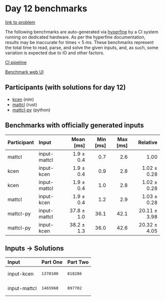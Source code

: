 # Day 12 benchmarks

[link to problem](https://adventofcode.com/2024/day/12)

The following benchmarks are auto-generated via
[hyperfine](https://github.com/sharkdp/hyperfine) by a CI system running on
dedicated hardware. As per the hyperfine documentation, results may be
inaccurate for times < 5 ms. These benchmarks represent the total time to read,
parse, and solve the given inputs, and, as such, some variation is expected due
to IO and other factors.

[CI pipeline](http://ci.papercode.net:8080/teams/main/pipelines/aoc2024)

[Benchmark web UI](https://aoc.ancalagon.black)


## Participants (with solutions for day 12)

- [kcen](https://github.com/kcen/aoc2024) (nim)
- [mattcl](https://github.com/mattcl/aoc2024) (rust)
- [mattcl-py](https://github.com/mattcl/aoc2024-py) (python)


## Benchmarks with officially generated inputs

| Participant | Input | Mean [ms] | Min [ms] | Max [ms] | Relative |
|:---|:---|---:|---:|---:|---:|
| mattcl | input-mattcl | 1.9 ± 0.4 | 0.7 | 2.6 | 1.00 |
| kcen | input-kcen | 1.9 ± 0.4 | 0.9 | 2.8 | 1.02 ± 0.28 |
| kcen | input-mattcl | 1.9 ± 0.4 | 1.0 | 2.8 | 1.02 ± 0.28 |
| mattcl | input-kcen | 1.9 ± 0.4 | 1.2 | 2.9 | 1.03 ± 0.28 |
| mattcl-py | input-mattcl | 37.8 ± 1.0 | 36.1 | 42.1 | 20.11 ± 3.98 |
| mattcl-py | input-kcen | 38.2 ± 1.3 | 36.0 | 42.6 | 20.32 ± 4.05 |


## Inputs -> Solutions

| Input | Part One | Part Two |
|:---|:---|:---|
|input-kcen|<pre>1370100</pre>|<pre>818286</pre>|
|input-mattcl|<pre>1465968</pre>|<pre>897702</pre>|